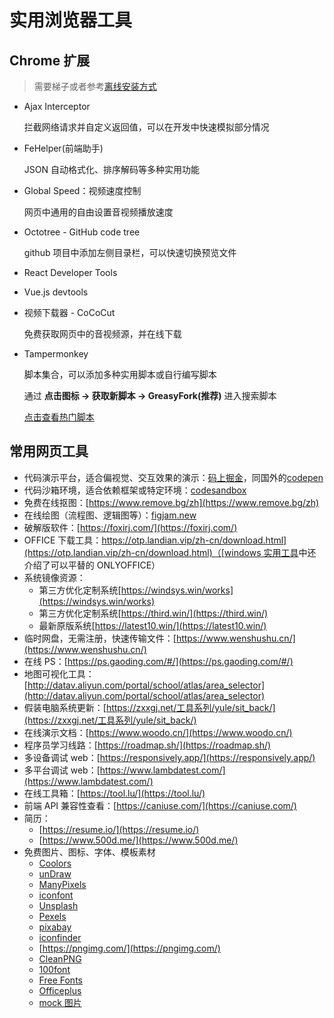 # 实用浏览器工具

## Chrome 扩展

> 需要梯子或者参考[离线安装方式](https://zhuanlan.zhihu.com/p/80305764)

- Ajax Interceptor

  拦截网络请求并自定义返回值，可以在开发中快速模拟部分情况

- FeHelper(前端助手)

  JSON 自动格式化、排序解码等多种实用功能

- Global Speed：视频速度控制

  网页中通用的自由设置音视频播放速度

- Octotree - GitHub code tree

  github 项目中添加左侧目录栏，可以快速切换预览文件

- React Developer Tools

- Vue.js devtools

- 视频下载器 - CoCoCut

  免费获取网页中的音视频源，并在线下载

- Tampermonkey

  脚本集合，可以添加多种实用脚本或自行编写脚本

  通过 **点击图标 -> 获取新脚本 -> GreasyFork(推荐)** 进入搜索脚本

  [点击查看热门脚本](https://greasyfork.org/zh-CN/scripts?sort=total_installs)

## 常用网页工具

- 代码演示平台，适合偏视觉、交互效果的演示：[码上掘金](https://code.juejin.cn/)，同国外的[codepen](https://codepen.io/)
- 代码沙箱环境，适合依赖框架或特定环境：[codesandbox](https://codesandbox.io/s/)
- 免费在线抠图：[https://www.remove.bg/zh](https://www.remove.bg/zh)
- 在线绘图（流程图、逻辑图等）：[figjam.new](https://figjam.new)
- 破解版软件：[https://foxirj.com/](https://foxirj.com/)
- OFFICE 下载工具：[https://otp.landian.vip/zh-cn/download.html](https://otp.landian.vip/zh-cn/download.html)（[windows 实用工具](/工具系列/实用工具/Windows实用工具.html#办公软件-onlyoffice)中还介绍了可以平替的 ONLYOFFICE）
- 系统镜像资源：
  - 第三方优化定制系统[https://windsys.win/works](https://windsys.win/works)
  - 第三方优化定制系统[https://third.win/](https://third.win/)
  - 最新原版系统[https://latest10.win/](https://latest10.win/)
- 临时网盘，无需注册，快速传输文件：[https://www.wenshushu.cn/](https://www.wenshushu.cn/)
- 在线 PS：[https://ps.gaoding.com/#/](https://ps.gaoding.com/#/)
- 地图可视化工具：[http://datav.aliyun.com/portal/school/atlas/area_selector](http://datav.aliyun.com/portal/school/atlas/area_selector)
- 假装电脑系统更新：[https://zxxgj.net/工具系列/yule/sit_back/](https://zxxgj.net/工具系列/yule/sit_back/)
- 在线演示文档：[https://www.woodo.cn/](https://www.woodo.cn/)
- 程序员学习线路：[https://roadmap.sh/](https://roadmap.sh/)
- 多设备调试 web：[https://responsively.app/](https://responsively.app/)
- 多平台调试 web：[https://www.lambdatest.com/](https://www.lambdatest.com/)
- 在线工具箱：[https://tool.lu/](https://tool.lu/)
- 前端 API 兼容性查看：[https://caniuse.com/](https://caniuse.com/)
- 简历：
  - [https://resume.io/](https://resume.io/)
  - [https://www.500d.me/](https://www.500d.me/)
- 免费图片、图标、字体、模板素材
  - [Coolors](https://coolors.co/palettes/trending)
  - [unDraw](https://undraw.co/illustrations)
  - [ManyPixels](https://www.manypixels.co/gallery)
  - [iconfont](https://www.iconfont.cn/)
  - [Unsplash](https://unsplash.com/)
  - [Pexels](https://www.pexels.com/zh-cn/)
  - [pixabay](https://pixabay.com/)
  - [iconfinder](https://www.iconfinder.com/)
  - [https://pngimg.com/](https://pngimg.com/)
  - [CleanPNG](https://www.cleanpng.com/)
  - [100font](https://www.100font.com/)
  - [Free Fonts](https://www.fontspace.com/)
  - [Officeplus](https://www.officeplus.cn/)
  - [mock 图片](https://dummyimage.com/200x200)
